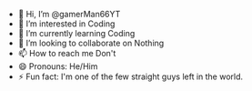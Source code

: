 - 👋 Hi, I’m @gamerMan66YT
- 👀 I’m interested in Coding
- 🌱 I’m currently learning Coding
- 💞️ I’m looking to collaborate on Nothing
- 📫 How to reach me Don't
- 😄 Pronouns: He/Him
- ⚡ Fun fact: I'm one of the few straight guys left in the world.

<!---
gamerMan66YT/gamerMan66YT is a ✨ special ✨ repository because its `README.md` (this file) appears on your GitHub profile.
You can click the Preview link to take a look at your changes.
--->

